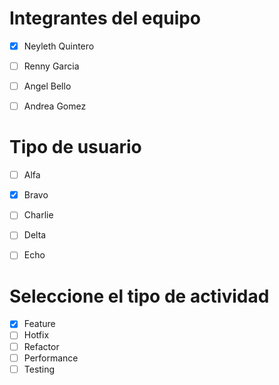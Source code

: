 # Integrantes del equipo  
- [x] Neyleth Quintero
- [ ] Renny Garcia
- [ ] Angel Bello
- [ ] Andrea Gomez


# Tipo de usuario
- [ ] Alfa
- [x] Bravo 
- [ ] Charlie
- [ ] Delta
- [ ] Echo


# Seleccione el tipo de actividad
- [x] Feature
- [ ] Hotfix
- [ ] Refactor
- [ ] Performance
- [ ] Testing
